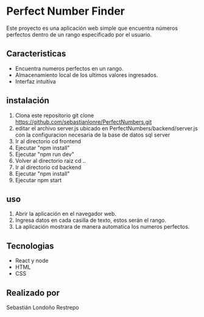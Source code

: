 # Perfect Number Finder

Este proyecto es una aplicación web simple que encuentra números perfectos dentro de un rango especificado por el usuario.

## Caracteristicas
- Encuentra numeros perfectos en un rango.
- Almacenamiento local de los ultimos valores ingresados.
- Interfaz intuitiva

## instalación
1. Clona este repositorio git clone https://github.com/sebastianlonre/PerfectNumbers.git
2. editar el archivo server.js ubicado en PerfectNumbers/backend/server.js con la configuracion necesaria de la base de datos sql server
3. Ir al directorio cd frontend
4. Ejecutar "npm install"
5. Ejecutar "npm run dev"
6. Volver al directorio raiz cd ..
7. Ir al directorio cd backend
8. Ejecutar "npm install"
9. Ejecutar npm start

## uso

1. Abrir la aplicación en el navegador web.
2. Ingresa datos en cada casilla de texto, estos serán el rango.
3. La aplicación mostrara de manera automatica los numeros perfectos.

## Tecnologias

- React y node
- HTML
- CSS

## Realizado por

Sebastián Londoño Restrepo
